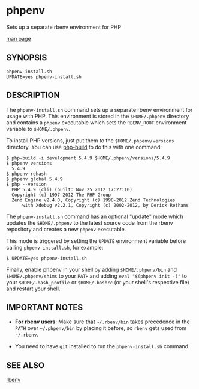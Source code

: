 # phpenv

Sets up a separate rbenv environment for PHP

[man page](https://github.com/CHH/phpenv/blob/master/man/phpenv-install.1.ronn)


## SYNOPSIS

    phpenv-install.sh
    UPDATE=yes phpenv-install.sh

## DESCRIPTION

The `phpenv-install.sh` command sets up a separate rbenv 
environment for usage with PHP. This environment is 
stored in the `$HOME/.phpenv` directory and contains
a `phpenv` executable which sets the `RBENV_ROOT` 
environment variable to `$HOME/.phpenv`.

To install PHP versions, just put them to the `$HOME/.phpenv/versions`
directory. You can use [php-build](http://github.com/chh/php-build)
to do this with one command:

    $ php-build -i development 5.4.9 $HOME/.phpenv/versions/5.4.9
    $ phpenv versions
      5.4.9
    $ phpenv rehash
    $ phpenv global 5.4.9
    $ php --version
      PHP 5.4.9 (cli) (built: Nov 25 2012 17:27:10) 
      Copyright (c) 1997-2012 The PHP Group
      Zend Engine v2.4.0, Copyright (c) 1998-2012 Zend Technologies
          with Xdebug v2.2.1, Copyright (c) 2002-2012, by Derick Rethans

The `phpenv-install.sh` command has an optional 
"update" mode which updates the `$HOME/.phpenv` to 
the latest source code from the rbenv repository 
and creates a new `phpenv` executable.

This mode is triggered by setting the 
`UPDATE` environment variable before 
calling `phpenv-install.sh`, for example:

    $ UPDATE=yes phpenv-install.sh

Finally, enable phpenv in your shell by adding `$HOME/.phpenv/bin` and
`$HOME/.phpenv/shims` to your `PATH` and adding `eval "$(phpenv init -)"`
to your `$HOME/.bash_profile` or `$HOME/.bashrc` (or your shell's 
respective file) and restart your shell.

## IMPORTANT NOTES

- **For rbenv users**: Make sure that `~/.rbenv/bin` takes precedence
  in the `PATH` over `~/.phpenv/bin` by placing it before, so `rbenv` gets
  used from `~/.rbenv`.

-  You need to have `git` installed to run the `phpenv-install.sh` command.

## SEE ALSO

[rbenv](http://github.com/sstephenson/rbenv)


[SYNOPSIS]: #SYNOPSIS "SYNOPSIS"
[DESCRIPTION]: #DESCRIPTION "DESCRIPTION"
[IMPORTANT NOTES]: #IMPORTANT-NOTES "IMPORTANT NOTES"
[LICENSE]: #LICENSE "LICENSE"
[SEE ALSO]: #SEE-ALSO "SEE ALSO"
